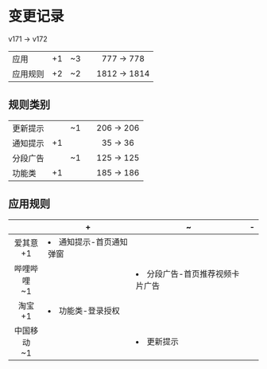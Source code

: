 # 变更记录

v171 -> v172

||||||
|-|:-:|:-:|:-:|:-:|
|应用|+1|~3||777 -> 778|
|应用规则|+2|~2||1812 -> 1814|

## 规则类别

||||||
|-|:-:|:-:|:-:|:-:|
|更新提示||~1||206 -> 206|
|通知提示|+1|||35 -> 36|
|分段广告||~1||125 -> 125|
|功能类|+1|||185 -> 186|

## 应用规则

||+|~|-|
|:-:|-|-|-|
|爱其意<br>+1|<li>通知提示-首页通知弹窗|||
|哔哩哔哩<br>~1||<li>分段广告-首页推荐视频卡片广告||
|淘宝<br>+1|<li>功能类-登录授权|||
|中国移动<br>~1||<li>更新提示||
